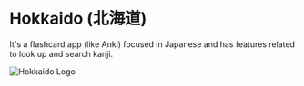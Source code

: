 # Hokkaido (北海道)

It's a flashcard app (like Anki) focused in Japanese and has features related to look up and search kanji.

![Hokkaido Logo](https://i.imgur.com/8NSfFTk.png)
